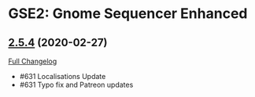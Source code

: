 # GSE2: Gnome Sequencer Enhanced

## [2.5.4](https://github.com/TimothyLuke/GnomeSequencer-Enhanced/tree/2.5.4) (2020-02-27)
[Full Changelog](https://github.com/TimothyLuke/GnomeSequencer-Enhanced/compare/2.5.3...2.5.4)

- #631 Localisations Update  
- #631 Typo fix and Patreon updates  
